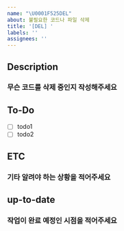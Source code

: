 ```yaml
---
name: "\U0001F525DEL"
about: 불필요한 코드나 파일 삭제
title: '[DEL] '
labels: ''
assignees: ''
---
```


## Description

### 무슨 코드를 삭제 중인지 작성해주세요

## To-Do

-   [ ] todo1
-   [ ] todo2

## ETC

### 기타 알려야 하는 상황을 적어주세요

## up-to-date

### 작업이 완료 예정인 시점을 적어주세요
